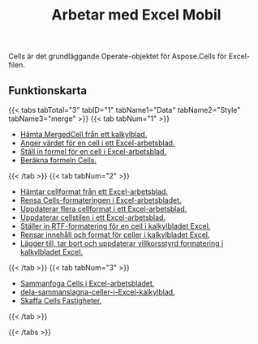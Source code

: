 ﻿---
title: Arbetar med Excel Mobil
second_title: Documen
linktitle: Cell
type: docs
url: /sv/working-with-cells/
aliases: [/working-with-worksheets/]
keywords: REST API, spreadsheets, excel, cell
description: "Cells.Cloud API för Excel drift: cellerna fungerar"
weight: 100
kwords: Excel, Office Moln, REST API, Kalkylblad, PDF, CSV, Json, Markdown, Cells
---
Cells är det grundläggande Operate-objektet för Aspose.Cells för Excel-filen.

## Funktionskarta

{{< tabs tabTotal="3" tabID="1" tabName1="Data" tabName2="Style" tabName3="merge" >}}
{{< tab tabNum="1" >}}
<div class="row">
    <div class="col-md-6">
        <ul>
            <li><a href="/cells/sv/get-mergedcell-from-a-worksheet//">Hämta MergedCell från ett kalkylblad.</a></li>
            <li><a href="/cells/sv/set-value-of-a-cell-in-a-worksheet/">Anger värdet för en cell i ett Excel-arbetsblad.</a></li>
            <li><a href="/cells/sv/set-formula-for-a-cell-in-excel-worksheets/">Ställ in formel för en cell i Excel-arbetsblad.</a></li>
            <li><a href="/cells/sv/calculate-cells-formula/">Beräkna formeln Cells.</a></li>
        </ul>
    </div>
</div>
{{< /tab >}}
{{< tab tabNum="2" >}}
<div class="row">
    <div class="col-md-6">
        <ul>
            <li><a href="/cells/sv/get-cell-style-from-a-worksheet/">Hämtar cellformat från ett Excel-arbetsblad.</a></li>
            <li><a href="/cells/sv/clear-cells-formatting-in-excel-worksheet/">Rensa Cells-formateringen i Excel-arbetsbladet.</a></li>
            <li><a href="/cells/sv/update-multiple-cells-style/">Uppdaterar flera cellformat i ett Excel-arbetsblad.</a></li>
            <li><a href="/cells/sv/change-cell-style-in-excel-worksheet/">Uppdaterar cellstilen i ett Excel-arbetsblad.</a></li>
            <li><a href="/cells/sv/apply-rich-text-formatting-to-a-cell/">Ställer in RTF-formatering för en cell i kalkylbladet Excel.</a></li>
            <li><a href="/cells/sv/clear-contents-and-styles-of-cells-in-excel-worksheet/">Rensar innehåll och format för celler i kalkylbladet Excel.</a></li>
            <li><a href="/cells/sv/working-with-conditional-formatting/">Lägger till, tar bort och uppdaterar villkorsstyrd formatering i kalkylbladet Excel.</a></li>
        </ul>
    </div>
</div>
{{< /tab >}}
{{< tab tabNum="3" >}}
<div class="row">
    <div class="col-md-6">
        <ul>
            <li><a href="/cells/sv/merge-cells-in-excel-worksheet/">Sammanfoga Cells i Excel-arbetsbladet.</a></li>
            <li><a href="/cells/sv/Unmerge Cells in Excel Worksheet/">dela-sammanslagna-celler-i-Excel-kalkylblad.</a></li>
            <li><a href="/cells/sv/get-cells-properties/">Skaffa Cells Fastigheter.</a></li>
        </ul>
</div>
{{< /tab >}}

{{< /tabs >}}
